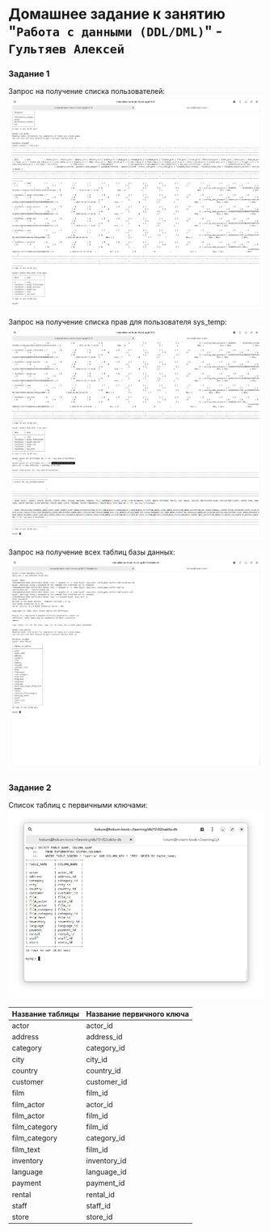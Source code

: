 # Домашнее задание к занятию "`Работа с данными (DDL/DML)`" - `Гультяев Алексей`

### Задание 1
Запрос на получение списка пользователей:
![Запрос на получение списка пользователей:](https://github.com/hokum83/12-02/blob/main/img/1-1.png)

Запрос на получение списка прав для пользователя sys_temp:
![Запрос на получение списка прав для пользователя sys_temp:](https://github.com/hokum83/12-02/blob/main/img/1-2.png)

Запрос на получение всех таблиц базы данных:
![Запрос на получение всех таблиц базы данных:](https://github.com/hokum83/12-02/blob/main/img/1-3.png)

### Задание 2
Список таблиц с первичными ключами:
![Список таблиц с первичными ключами:](https://github.com/hokum83/12-02/blob/main/img/2-1.png)

| Название таблицы    | Название первичного ключа  |
|---------------|--------------|
| actor         | actor_id     |
| address       | address_id   |
| category      | category_id  |
| city          | city_id      |
| country       | country_id   |
| customer      | customer_id  |
| film          | film_id      |
| film_actor    | actor_id     |
| film_actor    | film_id      |
| film_category | film_id      |
| film_category | category_id  |
| film_text     | film_id      |
| inventory     | inventory_id |
| language      | language_id  |
| payment       | payment_id   |
| rental        | rental_id    |
| staff         | staff_id     |
| store         | store_id     |

